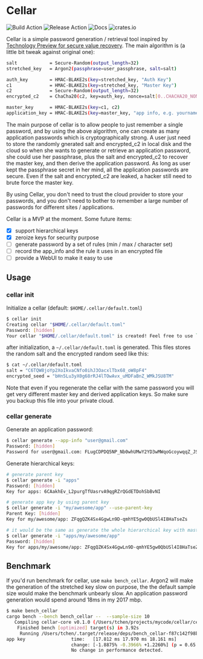 # Cellar

![Build Action](https://github.com/tyrchen/cellar/workflows/build/badge.svg) ![Release Action](https://github.com/tyrchen/cellar/workflows/release/badge.svg) ![Docs](https://docs.rs/cellar-core/badge.svg) ![crates.io](https://img.shields.io/crates/v/cellar-core.svg)

Cellar is a simple password generation / retrieval tool inspired by [Technology Preview for secure value recovery](https://signal.org/blog/secure-value-recovery/). The main algorithm is (a little bit tweak against original one):

```bash
salt            = Secure-Random(output_length=32)
stretched_key   = Argon2(passphrase=user_passphrase, salt=salt)

auth_key        = HMAC-BLAKE2s(key=stretched_key, "Auth Key")
c1              = HMAC-BLAKE2s(key=stretched_key, "Master Key")
c2              = Secure-Random(output_length=32)
encrypted_c2    = ChaCha20(c2, key=auth_key, nonce=salt[0..CHACHA20_NONCE_LENGTH])

master_key      = HMAC-BLAKE2s(key=c1, c2)
application_key = HMAC-BLAKE2s(key=master_key, "app info, e.g. yourname@gmail.com")
```

The main purpose of cellar is to allow people to just remember a single password, and by using the above algorithm, one can create as many application passwords which is cryptographically strong. A user just need to store the randomly gnerated salt and encrypted_c2 in local disk and the cloud so when she wants to generate or retrieve an application password, she could use her passphrase, plus the salt and encrypted_c2 to recover the master key, and then derive the application password. As long as user kept the passphrase secret in her mind, all the application passwords are secure. Even if the salt and encrypted_c2 are leaked, a hacker still need to brute force the master key.

By using Cellar, you don't need to trust the cloud provider to store your passwords, and you don't need to bother to remember a large number of passwords for different sites / applications.

Cellar is a MVP at the moment. Some future items:

* [x] support hierarchical keys
* [x] zeroize keys for security purpose
* [ ] generate password by a set of rules (min / max / character set)
* [ ] record the app_info and the rule it uses in an encrypted file
* [ ] provide a WebUI to make it easy to use

## Usage

### cellar init

Initialize a cellar (default: `$HOME/.cellar/default.toml`)

```bash
$ cellar init
Creating cellar "$HOME/.cellar/default.toml"
Password: [hidden]
Your cellar "$HOME/.cellar/default.toml" is created! Feel free to use `cellar generate` to create or display your application password.
```

after initialization, a `~/.cellar/default.toml` is generated. This files stores the random salt and the encrypted random seed like this:

```bash
$ cat ~/.cellar/default.toml
salt = "C6TQW8joYp2XoIkvaCNfo0ihJ3OacxlTbx68_oW8pF4"
encrypted_seed = "bHn5Lu3yX0g68rRJ4lTOwAvx_uMDFaBnZ_WMkJSU8TM"
```

Note that even if you regenerate the cellar with the same password you will get very different master key and derived application keys. So make sure you backup this file into your private cloud.

### cellar generate

Generate an application password:

```bash
$ cellar generate --app-info "user@gmail.com"
Password: [hidden]
Password for user@gmail.com: FLugCDPDQ5NP_Nb0whUMwY2YD3wMWqoGcoywqqZ_JSU
```

Generate hierarchical keys:

```bash
# generate parent key
$ cellar generate -i "apps"
Password: [hidden]
Key for apps: 6CAakhEv_L2purgTfUasrvA9qgRZrQGdETDohSbBvNI

# generate app key by using parent key
$ cellar generate -i "my/awesome/app" --use-parent-key
Parent Key: [hidden]
Key for my/awesome/app: ZFqgQZK4Sx4GgwLn9D-qmhYE5gw0QbUSl4I8HaTseZs

# it would be the same as generate the whole hierarchical key with master password
$ cellar generate -i "apps/my/awesome/app"
Password: [hidden]
Key for apps/my/awesome/app: ZFqgQZK4Sx4GgwLn9D-qmhYE5gw0QbUSl4I8HaTseZs
```

## Benchmark

If you'd run benchmark for cellar, use `make bench_cellar`. Argon2 will make the generation of the stretched key slow on purpose, the the default sample size would make the benchmark unbearly slow. An application password generation would spend around 18ms in my 2017 mbp.

```bash
$ make bench_cellar
cargo bench --bench bench_cellar --  --sample-size 10
   Compiling cellar-core v0.1.0 (/Users/tchen/projects/mycode/cellar/cellar-core)
    Finished bench [optimized] target(s) in 3.92s
     Running /Users/tchen/.target/release/deps/bench_cellar-f87c142f98bb458c
app key                 time:   [17.812 ms 17.970 ms 18.161 ms]
                        change: [-1.8875% -0.3966% +1.2260%] (p = 0.65 > 0.05)
                        No change in performance detected.
```
